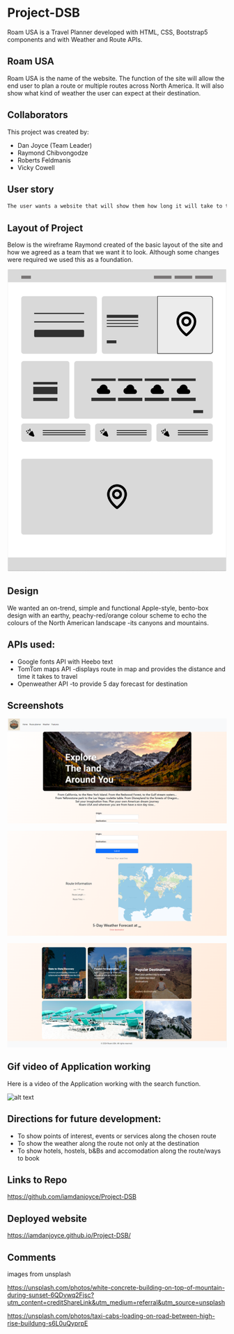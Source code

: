 # Project-DSB

Roam USA is a Travel Planner developed with HTML, CSS, Bootstrap5 components and with Weather and Route APIs.

## Roam USA

Roam USA is the name of the website. The function of the site will allow the end user to plan a route or multiple routes across North America. It will also show what kind of weather the user can expect at their destination.

## Collaborators

This project was created by:
* Dan Joyce (Team Leader) 
* Raymond Chibvongodze
* Roberts Feldmanis 
* Vicky Cowell

## User story
```md
The user wants a website that will show them how long it will take to travel between locations within North America. They also want to be able to see what the weather will be like at their destination.
```

## Layout of Project

Below is the wireframe Raymond created of the basic layout of the site and how we agreed as a team that we want it to look. Although some changes were required we used this as a foundation. 

![alt text](./Assets/images/Screenshots/image-3.png)

## Design
We wanted an on-trend, simple and functional Apple-style, bento-box design with an earthy, peachy-red/orange colour scheme to echo the colours of the North American landscape -its canyons and mountains. 

## APIs used:

* Google fonts API with Heebo text
* TomTom maps API -displays route in map and provides the distance and time it takes to travel 
* Openweather API -to provide 5 day forecast for destination

## Screenshots

![alt text](./Assets/images/Screenshots/image.png)

![alt text](./Assets/images/Screenshots/image-1.png)

![alt text](./Assets/images/Screenshots/image-2.png)

## Gif video of Application working 
Here is a video of the Application working with the search function.

![alt text](./Assets/images/RoamUSA.gif)



## Directions for future development:

* To show points of interest, events or services along the chosen route
* To show the weather along the route not only at the destination
* To show hotels, hostels, b&Bs and accomodation along the route/ways to book 

## Links to Repo

https://github.com/iamdanjoyce/Project-DSB

## Deployed website

https://iamdanjoyce.github.io/Project-DSB/

## Comments

images from unsplash

https://unsplash.com/photos/white-concrete-building-on-top-of-mountain-during-sunset-6QDvwq2Fjsc?utm_content=creditShareLink&utm_medium=referral&utm_source=unsplash

https://unsplash.com/photos/taxi-cabs-loading-on-road-between-high-rise-buildung-s6L0uQyprpE


